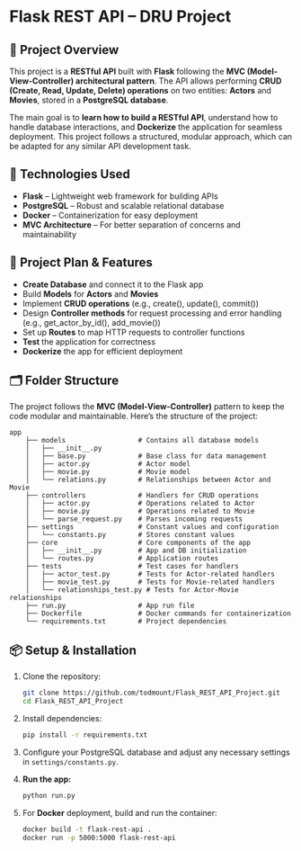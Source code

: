 # **Flask REST API – DRU Project**  

## 📌 Project Overview  
This project is a **RESTful API** built with **Flask** following the **MVC (Model-View-Controller) architectural pattern**. The API allows performing **CRUD (Create, Read, Update, Delete) operations** on two entities: **Actors** and **Movies**, stored in a **PostgreSQL database**.  

The main goal is to **learn how to build a RESTful API**, understand how to handle database interactions, and **Dockerize** the application for seamless deployment. This project follows a structured, modular approach, which can be adapted for any similar API development task.  

## 🔧 Technologies Used  
- **Flask** – Lightweight web framework for building APIs  
- **PostgreSQL** – Robust and scalable relational database  
- **Docker** – Containerization for easy deployment  
- **MVC Architecture** – For better separation of concerns and maintainability  

## 🚀 Project Plan & Features  
- **Create Database** and connect it to the Flask app  
- Build **Models** for **Actors** and **Movies**  
- Implement **CRUD operations** (e.g., create(), update(), commit())  
- Design **Controller methods** for request processing and error handling (e.g., get_actor_by_id(), add_movie())  
- Set up **Routes** to map HTTP requests to controller functions  
- **Test** the application for correctness  
- **Dockerize** the app for efficient deployment  

## 🗂️ Folder Structure  
The project follows the **MVC (Model-View-Controller)** pattern to keep the code modular and maintainable. Here’s the structure of the project:

```
app
    ├── models                  # Contains all database models
    │   ├── __init__.py
    │   ├── base.py             # Base class for data management
    │   ├── actor.py            # Actor model
    │   ├── movie.py            # Movie model
    │   └── relations.py        # Relationships between Actor and Movie
    ├── controllers             # Handlers for CRUD operations
    │   ├── actor.py            # Operations related to Actor
    │   ├── movie.py            # Operations related to Movie
    │   └── parse_request.py    # Parses incoming requests
    ├── settings                # Constant values and configuration
    │   └── constants.py        # Stores constant values
    ├── core                    # Core components of the app
    │   ├── __init__.py         # App and DB initialization
    │   └── routes.py           # Application routes
    ├── tests                   # Test cases for handlers
    │   ├── actor_test.py       # Tests for Actor-related handlers
    │   ├── movie_test.py       # Tests for Movie-related handlers
    │   └── relationships_test.py # Tests for Actor-Movie relationships
    ├── run.py                  # App run file
    ├── Dockerfile              # Docker commands for containerization
    └── requirements.txt        # Project dependencies
```

## 📦 Setup & Installation  
1. Clone the repository:
    ```bash
    git clone https://github.com/todmount/Flask_REST_API_Project.git
    cd Flask_REST_API_Project
    ```

2. Install dependencies:
    ```bash
    pip install -r requirements.txt
    ```

3. Configure your PostgreSQL database and adjust any necessary settings in `settings/constants.py`.

4. **Run the app:**
    ```bash
    python run.py
    ```

5. For **Docker** deployment, build and run the container:
    ```bash
    docker build -t flask-rest-api .
    docker run -p 5000:5000 flask-rest-api
    ```
